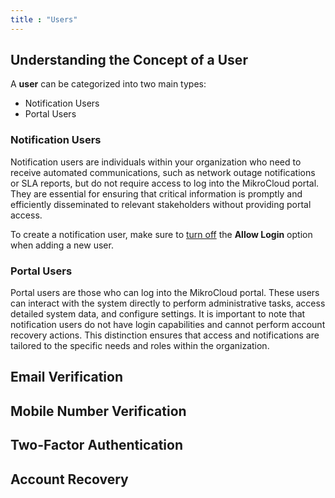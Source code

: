 ```yaml
---
title : "Users"
---
```


## Understanding the Concept of a User

A **user** can be categorized into two main types:

* Notification Users
* Portal Users

### Notification Users

Notification users are individuals within your organization who need to receive automated communications,
such as network outage notifications or SLA reports, but do not require access to log into the MikroCloud portal.
They are essential for ensuring that critical information is promptly and efficiently disseminated to relevant stakeholders
without providing portal access.

To create a notification user, make sure to <u>turn off</u> the **Allow Login** option when adding a new user.



### Portal Users

Portal users are those who can log into the MikroCloud portal.
These users can interact with the system directly to perform administrative tasks,
access detailed system data, and configure settings.
It is important to note that notification users do not have login capabilities
and cannot perform account recovery actions.
This distinction ensures that access and notifications are tailored to the specific needs and roles within the organization.

## Email Verification

## Mobile Number Verification

## Two-Factor Authentication

## Account Recovery
